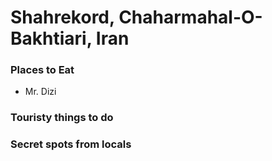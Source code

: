 # Shahrekord, Chaharmahal-O-Bakhtiari, Iran

### Places to Eat
- Mr. Dizi

### Touristy things to do

### Secret spots from locals
